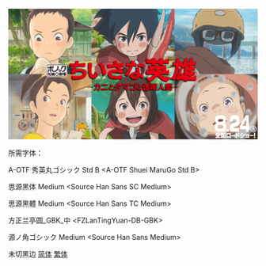 ![](poster.png)



所需字体：

A-OTF 秀英丸ゴシック Std B \<A-OTF Shuei MaruGo Std B\>

思源黑体 Medium \<Source Han Sans SC Medium\>

思源黑體 Medium \<Source Han Sans TC Medium\>

方正兰亭圆\_GBK\_中 \<FZLanTingYuan-DB-GBK\>

源ノ角ゴシック Medium \<Source Han Sans Medium\>

未切黑边  [简体](https://github.com/SweetSub/SweetSub-source/raw/master/Modest%20Heros/%5BSweetSub%5D%20Modest%20Heros%20%5B1920x1080%5D.chs.ass)  [繁体](https://github.com/SweetSub/SweetSub-source/raw/master/Modest%20Heros/%5BSweetSub%5D%20Modest%20Heros%20%5B1920x1080%5D.cht.ass)
